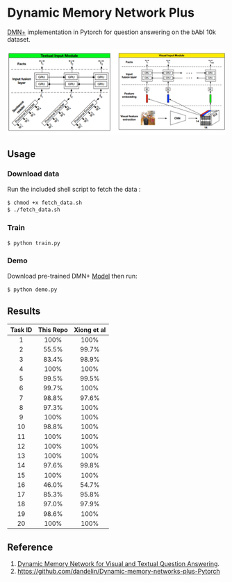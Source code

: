 # Dynamic Memory Network Plus

[DMN+](https://arxiv.org/abs/1603.01417) implementation in Pytorch for question answering on the bAbI 10k dataset.

![Input Module for DMNPlus](https://raw.githubusercontent.com/foamliu/Dynamic-Memory-Network-Plus/master/images/inputModule.png)


## Usage
### Download data 
Run the included shell script to fetch the data :
```bash
$ chmod +x fetch_data.sh
$ ./fetch_data.sh
```

### Train
```bash
$ python train.py
```

### Demo
Download pre-trained DMN+ [Model](https://github.com/foamliu/Dynamic-Memory-Network-Plus/releases/download/v1.0/) then run:
```bash
$ python demo.py
```

## Results
| Task ID | This Repo | Xiong et al |
| :---: | :---: | :---: |
| 1 | 100% | 100% |
| 2 | 55.5% | 99.7% |
| 3 | 83.4% | 98.9% |
| 4 | 100% | 100% |
| 5 | 99.5% | 99.5% |
| 6 | 99.7% | 100% |
| 7 | 98.8% | 97.6% |
| 8 | 97.3% | 100% |
| 9 | 100% | 100% |
| 10 | 98.8% | 100% |
| 11 | 100% | 100% |
| 12 | 100% | 100% |
| 13 | 100% | 100% |
| 14 | 97.6% | 99.8% |
| 15 | 100% | 100% |
| 16 | 46.0% | 54.7% |
| 17 | 85.3% | 95.8% |
| 18 | 97.0% | 97.9% |
| 19 | 98.6% | 100% |
| 20 | 100% | 100% |

## Reference
1. [Dynamic Memory Network for Visual and Textual Question Answering](https://arxiv.org/abs/1603.01417). 
2. https://github.com/dandelin/Dynamic-memory-networks-plus-Pytorch